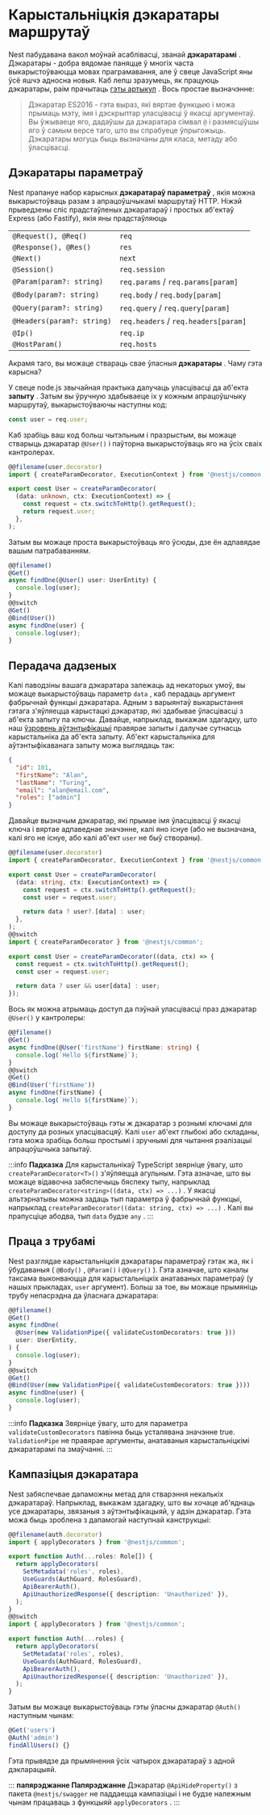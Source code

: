 # Карыстальніцкія дэкаратары маршрутаў

Nest пабудавана вакол моўнай асаблівасці, званай **дэкаратарамі** . Дэкаратары - добра вядомае паняцце ў многіх часта выкарыстоўваюцца мовах праграмавання, але ў свеце JavaScript яны ўсё яшчэ адносна новыя. Каб лепш зразумець, як працуюць дэкаратары, раім прачытаць [гэты артыкул](https://medium.com/google-developers/exploring-es7-decorators-76ecb65fb841) . Вось простае вызначэнне:

<blockquote class="external">   Дэкаратар ES2016 - гэта выраз, які вяртае функцыю і можа прымаць мэту, імя і дэскрыптар уласцівасці ў якасці аргументаў. Вы ўжываеце яго, дадаўшы да дэкаратара сімвал <code>@</code> і размясціўшы яго ў самым версе таго, што вы спрабуеце ўпрыгожыць. Дэкаратары могуць быць вызначаны для класа, метаду або ўласцівасці. </blockquote>

## Дэкаратары параметраў

Nest прапануе набор карысных **дэкаратараў параметраў** , якія можна выкарыстоўваць разам з апрацоўшчыкамі маршрутаў HTTP. Ніжэй прыведзены спіс прадстаўленых дэкаратараў і простых аб'ектаў Express (або Fastify), якія яны прадстаўляюць

<table>
  <tbody>
    <tr>
      <td><code>@Request(), @Req()</code></td>
      <td><code>req</code></td>
    </tr>
    <tr>
      <td><code>@Response(), @Res()</code></td>
      <td><code>res</code></td>
    </tr>
    <tr>
      <td><code>@Next()</code></td>
      <td><code>next</code></td>
    </tr>
    <tr>
      <td><code>@Session()</code></td>
      <td><code>req.session</code></td>
    </tr>
    <tr>
      <td><code>@Param(param?: string)</code></td>
      <td>
<code>req.params</code> / <code>req.params[param]</code>
</td>
    </tr>
    <tr>
      <td><code>@Body(param?: string)</code></td>
      <td>
<code>req.body</code> / <code>req.body[param]</code>
</td>
    </tr>
    <tr>
      <td><code>@Query(param?: string)</code></td>
      <td>
<code>req.query</code> / <code>req.query[param]</code>
</td>
    </tr>
    <tr>
      <td><code>@Headers(param?: string)</code></td>
      <td>
<code>req.headers</code> / <code>req.headers[param]</code>
</td>
    </tr>
    <tr>
      <td><code>@Ip()</code></td>
      <td><code>req.ip</code></td>
    </tr>
    <tr>
      <td><code>@HostParam()</code></td>
      <td><code>req.hosts</code></td>
    </tr>
  </tbody>
</table>

Акрамя таго, вы можаце ствараць свае ўласныя **дэкаратары** . Чаму гэта карысна?

У свеце node.js звычайная практыка далучаць уласцівасці да аб'екта **запыту** . Затым вы ўручную здабываеце іх у кожным апрацоўшчыку маршрутаў, выкарыстоўваючы наступны код:

```typescript
const user = req.user;
```

Каб зрабіць ваш код больш чытэльным і празрыстым, вы можаце стварыць дэкаратар `@User()` і паўторна выкарыстоўваць яго на ўсіх сваіх кантролерах.

```typescript
@@filename(user.decorator)
import { createParamDecorator, ExecutionContext } from '@nestjs/common';

export const User = createParamDecorator(
  (data: unknown, ctx: ExecutionContext) => {
    const request = ctx.switchToHttp().getRequest();
    return request.user;
  },
);
```

Затым вы можаце проста выкарыстоўваць яго ўсюды, дзе ён адпавядае вашым патрабаванням.

```typescript
@@filename()
@Get()
async findOne(@User() user: UserEntity) {
  console.log(user);
}
@@switch
@Get()
@Bind(User())
async findOne(user) {
  console.log(user);
}
```

## Перадача дадзеных

Калі паводзіны вашага дэкаратара залежаць ад некаторых умоў, вы можаце выкарыстоўваць параметр `data` , каб перадаць аргумент фабрычнай функцыі дэкаратара. Адным з варыянтаў выкарыстання гэтага з'яўляецца карыстацкі дэкаратар, які здабывае ўласцівасці з аб'екта запыту па ключы. Давайце, напрыклад, выкажам здагадку, што наш <a href="techniques/authentication#implementing-passport-strategies">ўзровень аўтэнтыфікацыі</a> правярае запыты і далучае сутнасць карыстальніка да аб'екта запыту. Аб'ект карыстальніка для аўтэнтыфікаванага запыту можа выглядаць так:

```json
{
  "id": 101,
  "firstName": "Alan",
  "lastName": "Turing",
  "email": "alan@email.com",
  "roles": ["admin"]
}
```

Давайце вызначым дэкаратар, які прымае імя ўласцівасці ў якасці ключа і вяртае адпаведнае значэнне, калі яно існуе (або не вызначана, калі яго не існуе, або калі аб'ект `user` не быў створаны).

```typescript
@@filename(user.decorator)
import { createParamDecorator, ExecutionContext } from '@nestjs/common';

export const User = createParamDecorator(
  (data: string, ctx: ExecutionContext) => {
    const request = ctx.switchToHttp().getRequest();
    const user = request.user;

    return data ? user?.[data] : user;
  },
);
@@switch
import { createParamDecorator } from '@nestjs/common';

export const User = createParamDecorator((data, ctx) => {
  const request = ctx.switchToHttp().getRequest();
  const user = request.user;

  return data ? user && user[data] : user;
});
```

Вось як можна атрымаць доступ да пэўнай уласцівасці праз дэкаратар `@User()` у кантролеры:

```typescript
@@filename()
@Get()
async findOne(@User('firstName') firstName: string) {
  console.log(`Hello ${firstName}`);
}
@@switch
@Get()
@Bind(User('firstName'))
async findOne(firstName) {
  console.log(`Hello ${firstName}`);
}
```

Вы можаце выкарыстоўваць гэты ж дэкаратар з рознымі ключамі для доступу да розных уласцівасцяў. Калі `user` аб'ект глыбокі або складаны, гэта можа зрабіць больш простымі і зручнымі для чытання рэалізацыі апрацоўшчыка запытаў.

:::info **Падказка** Для карыстальнікаў TypeScript звярніце ўвагу, што `createParamDecorator<T>()` з'яўляецца агульным. Гэта азначае, што вы можаце відавочна забяспечыць бяспеку тыпу, напрыклад `createParamDecorator<string>((data, ctx) => ...)` . У якасці альтэрнатывы можна задаць тып параметра ў фабрычнай функцыі, напрыклад `createParamDecorator((data: string, ctx) => ...)` . Калі вы прапусціце абодва, тып `data` будзе `any` . :::

## Праца з трубамі

Nest разглядае карыстальніцкія дэкаратары параметраў гэтак жа, як і ўбудаваныя ( `@Body()` , `@Param()` і `@Query()` ). Гэта азначае, што каналы таксама выконваюцца для карыстальніцкіх анатаваных параметраў (у нашых прыкладах, `user` аргумент). Больш за тое, вы можаце прымяніць трубу непасрэдна да ўласнага дэкаратара:

```typescript
@@filename()
@Get()
async findOne(
  @User(new ValidationPipe({ validateCustomDecorators: true }))
  user: UserEntity,
) {
  console.log(user);
}
@@switch
@Get()
@Bind(User(new ValidationPipe({ validateCustomDecorators: true })))
async findOne(user) {
  console.log(user);
}
```

:::info **Падказка** Звярніце ўвагу, што для параметра `validateCustomDecorators` павінна быць усталявана значэнне true. `ValidationPipe` не правярае аргументы, анатаваныя карыстальніцкімі дэкаратарамі па змаўчанні. :::

## Кампазіцыя дэкаратара

Nest забяспечвае дапаможны метад для стварэння некалькіх дэкаратараў. Напрыклад, выкажам здагадку, што вы хочаце аб'яднаць усе дэкаратары, звязаныя з аўтэнтыфікацыяй, у адзін дэкаратар. Гэта можа быць зроблена з дапамогай наступнай канструкцыі:

```typescript
@@filename(auth.decorator)
import { applyDecorators } from '@nestjs/common';

export function Auth(...roles: Role[]) {
  return applyDecorators(
    SetMetadata('roles', roles),
    UseGuards(AuthGuard, RolesGuard),
    ApiBearerAuth(),
    ApiUnauthorizedResponse({ description: 'Unauthorized' }),
  );
}
@@switch
import { applyDecorators } from '@nestjs/common';

export function Auth(...roles) {
  return applyDecorators(
    SetMetadata('roles', roles),
    UseGuards(AuthGuard, RolesGuard),
    ApiBearerAuth(),
    ApiUnauthorizedResponse({ description: 'Unauthorized' }),
  );
}
```

Затым вы можаце выкарыстоўваць гэты ўласны дэкаратар `@Auth()` наступным чынам:

```typescript
@Get('users')
@Auth('admin')
findAllUsers() {}
```

Гэта прывядзе да прымянення ўсіх чатырох дэкаратараў з адной дэкларацыяй.

::: **папярэджанне Папярэджанне** Дэкаратар `@ApiHideProperty()` з пакета `@nestjs/swagger` не паддаецца кампазіцыі і не будзе належным чынам працаваць з функцыяй `applyDecorators` . :::
